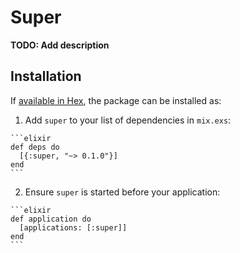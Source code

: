 # Super

**TODO: Add description**

## Installation

If [available in Hex](https://hex.pm/docs/publish), the package can be installed as:

  1. Add `super` to your list of dependencies in `mix.exs`:

    ```elixir
    def deps do
      [{:super, "~> 0.1.0"}]
    end
    ```

  2. Ensure `super` is started before your application:

    ```elixir
    def application do
      [applications: [:super]]
    end
    ```

